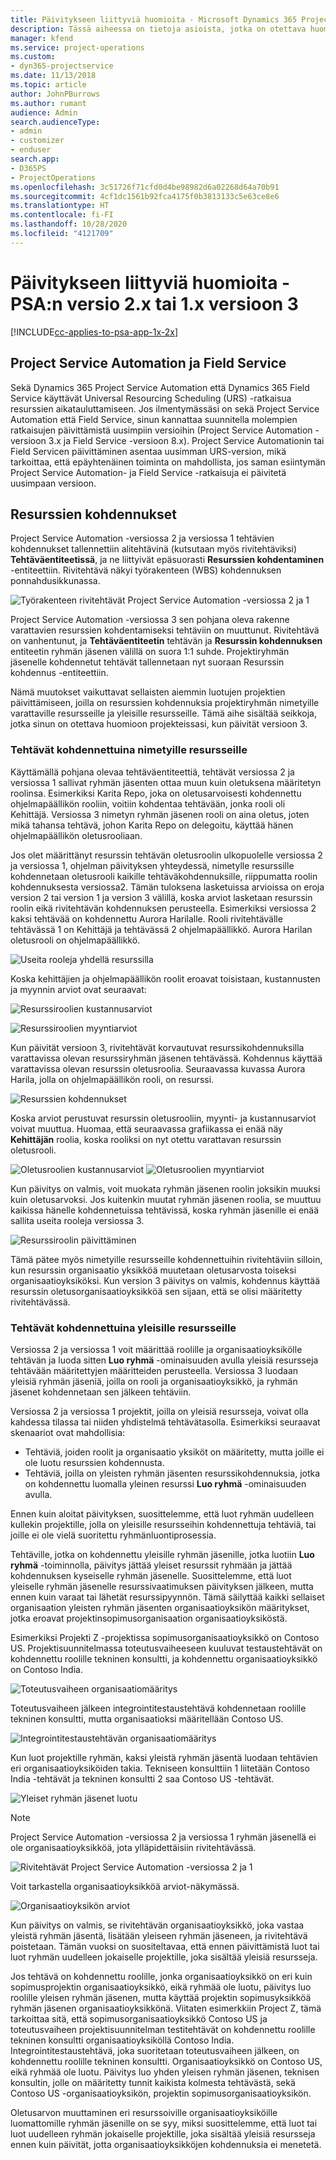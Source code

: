 ```yaml
---
title: Päivitykseen liittyviä huomioita - Microsoft Dynamics 365 Project Service Automation -versiosta 2.x tai 1.x versioon 3
description: Tässä aiheessa on tietoja asioista, jotka on otettava huomioon päivitettäessä Project Service Automation -versiosta 2.x tai 1.x versioon 3.
manager: kfend
ms.service: project-operations
ms.custom:
- dyn365-projectservice
ms.date: 11/13/2018
ms.topic: article
author: JohnPBurrows
ms.author: rumant
audience: Admin
search.audienceType:
- admin
- customizer
- enduser
search.app:
- D365PS
- ProjectOperations
ms.openlocfilehash: 3c51726f71cfd0d4be98982d6a02268d64a70b91
ms.sourcegitcommit: 4cf1dc1561b92fca4175f0b3813133c5e63ce8e6
ms.translationtype: HT
ms.contentlocale: fi-FI
ms.lasthandoff: 10/28/2020
ms.locfileid: "4121709"
---
```

# <a name="upgrade-considerations---psa-version-2x-or-1x-to-version-3"></a>Päivitykseen liittyviä huomioita - PSA:n versio 2.x tai 1.x versioon 3
[!INCLUDE[cc-applies-to-psa-app-1x-2x](../includes/cc-applies-to-psa-app-1x-2x.md)]

## <a name="project-service-automation-and-field-service"></a>Project Service Automation ja Field Service
Sekä Dynamics 365 Project Service Automation että Dynamics 365 Field Service käyttävät Universal Resourcing Scheduling (URS) -ratkaisua resurssien aikatauluttamiseen. Jos ilmentymässäsi on sekä Project Service Automation että Field Service, sinun kannattaa suunnitella molempien ratkaisujen päivittämistä uusimpiin versioihin (Project Service Automation -versioon 3.x ja Field Service -versioon 8.x). Project Service Automationin tai Field Servicen päivittäminen asentaa uusimman URS-version, mikä tarkoittaa, että epäyhtenäinen toiminta on mahdollista, jos saman esiintymän Project Service Automation- ja Field Service -ratkaisuja ei päivitetä uusimpaan versioon.

## <a name="resource-assignments"></a>Resurssien kohdennukset
Project Service Automation -versiossa 2 ja versiossa 1 tehtävien kohdennukset tallennettiin alitehtävinä (kutsutaan myös rivitehtäviksi) **Tehtäväentiteetissä**, ja ne liittyivät epäsuorasti **Resurssien kohdentaminen** -entiteettiin. Rivitehtävä näkyi työrakenteen (WBS) kohdennuksen ponnahdusikkunassa.

![Työrakenteen rivitehtävät Project Service Automation -versiossa 2 ja 1](media/upgrade-line-task-01.png)

Project Service Automation -versiossa 3 sen pohjana oleva rakenne varattavien resurssien kohdentamiseksi tehtäviin on muuttunut. Rivitehtävä on vanhentunut, ja **Tehtäväentiteetin** tehtävän ja **Resurssin kohdennuksen** entiteetin ryhmän jäsenen välillä on suora 1:1 suhde. Projektiryhmän jäsenelle kohdennetut tehtävät tallennetaan nyt suoraan Resurssin kohdennus -entiteettiin.  

Nämä muutokset vaikuttavat sellaisten aiemmin luotujen projektien päivittämiseen, joilla on resurssien kohdennuksia projektiryhmän nimetyille varattaville resursseille ja yleisille resursseille. Tämä aihe sisältää seikkoja, jotka sinun on otettava huomioon projekteissasi, kun päivität versioon 3. 

### <a name="tasks-assigned-to-named-resources"></a>Tehtävät kohdennettuina nimetyille resursseille
Käyttämällä pohjana olevaa tehtäväentiteettiä, tehtävät versiossa 2 ja versiossa 1 sallivat ryhmän jäsenten ottaa muun kuin oletuksena määritetyn roolinsa. Esimerkiksi Karita Repo, joka on oletusarvoisesti kohdennettu ohjelmapäällikön rooliin, voitiin kohdentaa tehtävään, jonka rooli oli Kehittäjä. Versiossa 3 nimetyn ryhmän jäsenen rooli on aina oletus, joten mikä tahansa tehtävä, johon Karita Repo on delegoitu, käyttää hänen ohjelmapäällikön oletusrooliaan.

Jos olet määrittänyt resurssin tehtävän oletusroolin ulkopuolelle versiossa 2 ja versiossa 1, ohjelman päivityksen yhteydessä, nimetylle resurssille kohdennetaan oletusrooli kaikille tehtäväkohdennuksille, riippumatta roolin kohdennuksesta versiossa2. Tämän tuloksena lasketuissa arvioissa on eroja version 2 tai version 1 ja version 3 välillä, koska arviot lasketaan resurssin roolin eikä rivitehtävän kohdennuksen perusteella. Esimerkiksi versiossa 2 kaksi tehtävää on kohdennettu Aurora Harilalle. Rooli rivitehtävälle tehtävässä 1 on Kehittäjä ja tehtävässä 2 ohjelmapäällikkö. Aurora Harilan oletusrooli on ohjelmapäällikkö.

![Useita rooleja yhdellä resurssilla](media/upgrade-multiple-roles-02.png)

Koska kehittäjien ja ohjelmapäällikön roolit eroavat toisistaan, kustannusten ja myynnin arviot ovat seuraavat:

![Resurssiroolien kustannusarviot](media/upggrade-cost-estimates-03.png)

![Resurssiroolien myyntiarviot](media/upgrade-sales-estimates-04.png)

Kun päivität versioon 3, rivitehtävät korvautuvat resurssikohdennuksilla varattavissa olevan resurssiryhmän jäsenen tehtävässä. Kohdennus käyttää varattavissa olevan resurssin oletusroolia. Seuraavassa kuvassa Aurora Harila, jolla on ohjelmapäällikön rooli, on resurssi.

![Resurssien kohdennukset](media/resource-assignment-v2-05.png)

Koska arviot perustuvat resurssin oletusrooliin, myynti- ja kustannusarviot voivat muuttua. Huomaa, että seuraavassa grafiikassa ei enää näy **Kehittäjän** roolia, koska rooliksi on nyt otettu varattavan resurssin oletusrooli.

![Oletusroolien kustannusarviot](media/resource-assignment-cost-estimate-06.png)
![Oletusroolien myyntiarviot](media/resource-assignment-sales-estimate-07.png)

Kun päivitys on valmis, voit muokata ryhmän jäsenen roolin joksikin muuksi kuin oletusarvoksi. Jos kuitenkin muutat ryhmän jäsenen roolia, se muuttuu kaikissa hänelle kohdennetuissa tehtävissä, koska ryhmän jäsenille ei enää sallita useita rooleja versiossa 3.

![Resurssiroolin päivittäminen](media/resource-role-assignment-08.png)

Tämä pätee myös nimetyille resursseille kohdennettuihin rivitehtäviin silloin, kun resurssin organisaatio yksikköä muutetaan oletusarvosta toiseksi organisaatioyksiköksi. Kun version 3 päivitys on valmis, kohdennus käyttää resurssin oletusorganisaatioyksikköä sen sijaan, että se olisi määritetty rivitehtävässä.

### <a name="tasks-assigned-to-generic-resources"></a>Tehtävät kohdennettuina yleisille resursseille
Versiossa 2 ja versiossa 1 voit määrittää roolille ja organisaatioyksikölle tehtävän ja luoda sitten **Luo ryhmä** -ominaisuuden avulla yleisiä resursseja tehtävään määritettyjen määritteiden perusteella. Versiossa 3 luodaan yleisiä ryhmän jäseniä, joilla on rooli ja organisaatioyksikkö, ja ryhmän jäsenet kohdennetaan sen jälkeen tehtäviin.

Versiossa 2 ja versiossa 1 projektit, joilla on yleisiä resursseja, voivat olla kahdessa tilassa tai niiden yhdistelmä tehtävätasolla. Esimerkiksi seuraavat skenaariot ovat mahdollisia:

- Tehtäviä, joiden roolit ja organisaatio yksiköt on määritetty, mutta joille ei ole luotu resurssien kohdennusta.
- Tehtäviä, joilla on yleisten ryhmän jäsenten resurssikohdennuksia, jotka on kohdennettu luomalla yleinen resurssi **Luo ryhmä** -ominaisuuden avulla.

Ennen kuin aloitat päivityksen, suosittelemme, että luot ryhmän uudelleen kullekin projektille, jolla on yleisille resursseihin kohdennettuja tehtäviä, tai joille ei ole vielä suoritettu ryhmänluontiprosessia.

Tehtäville, jotka on kohdennettu yleisille ryhmän jäsenille, jotka luotiin **Luo ryhmä** -toiminnolla, päivitys jättää yleiset resurssit ryhmään ja jättää kohdennuksen kyseiselle ryhmän jäsenelle. Suosittelemme, että luot yleiselle ryhmän jäsenelle resurssivaatimuksen päivityksen jälkeen, mutta ennen kuin varaat tai lähetät resurssipyynnön. Tämä säilyttää kaikki sellaiset organisaation yleisten ryhmän jäsenten organisaatioyksikön määritykset, jotka eroavat projektinsopimusorganisaation organisaatioyksiköstä.

Esimerkiksi Projekti Z -projektissa sopimusorganisaatioyksikkö on Contoso US. Projektisuunnitelmassa toteutusvaiheeseen kuuluvat testaustehtävät on kohdennettu roolille tekninen konsultti, ja kohdennettu organisaatioyksikkö on Contoso India.

![Toteutusvaiheen organisaatiomääritys](media/org-unit-assignment-09.png)

Toteutusvaiheen jälkeen integrointitestaustehtävä kohdennetaan roolille tekninen konsultti, mutta organisaatioksi määritellään Contoso US.  

![Integrointitestaustehtävän organisaatiomääritys](media/org-unit-generate-team-10.png)

Kun luot projektille ryhmän, kaksi yleistä ryhmän jäsentä luodaan tehtävien eri organisaatioyksiköiden takia. Tekniseen konsulttiin 1 liitetään Contoso India -tehtävät ja tekninen konsultti 2 saa Contoso US -tehtävät.  

![Yleiset ryhmän jäsenet luotu](media/org-unit-assignments-multiple-resources-11.png)

> [!NOTE]
> Project Service Automation -versiossa 2 ja versiossa 1 ryhmän jäsenellä ei ole organisaatioyksikköä, jota ylläpidettäisiin rivitehtävässä.

![Rivitehtävät Project Service Automation -versiossa 2 ja 1](media/line-tasks-12.png)

Voit tarkastella organisaatioyksikköä arviot-näkymässä. 

![Organisaatioyksikön arviot](media/org-unit-estimates-view-13.png)
 
Kun päivitys on valmis, se rivitehtävän organisaatioyksikkö, joka vastaa yleistä ryhmän jäsentä, lisätään yleiseen ryhmän jäseneen, ja rivitehtävä poistetaan. Tämän vuoksi on suositeltavaa, että ennen päivittämistä luot tai luot ryhmän uudelleen jokaiselle projektille, joka sisältää yleisiä resursseja.

Jos tehtävä on kohdennettu roolille, jonka organisaatioyksikkö on eri kuin sopimusprojektin organisaatioyksikkö, eikä ryhmää ole luotu, päivitys luo roolille yleisen ryhmän jäsenen, mutta käyttää projektin sopimusyksikköä ryhmän jäsenen organisaatioyksikkönä. Viitaten esimerkkiin Project Z, tämä tarkoittaa sitä, että sopimusorganisaatioyksikkö Contoso US ja toteutusvaiheen projektisuunnitelman testitehtävät on kohdennettu roolille tekninen konsultti organisaatioyksiköllä Contoso India. Integrointitestaustehtävä, joka suoritetaan toteutusvaiheen jälkeen, on kohdennettu roolille tekninen konsultti. Organisaatioyksikkö on Contoso US, eikä ryhmää ole luotu. Päivitys luo yhden yleisen ryhmän jäsenen, teknisen konsultin, jolle on määritetty tunnit kaikista kolmesta tehtävästä, sekä Contoso US -organisaatioyksikön, projektin sopimusorganisaatioyksikön.   
 
Oletusarvon muuttaminen eri resurssoiville organisaatioyksiköille luomattomille ryhmän jäsenille on se syy, miksi suosittelemme, että luot tai luot uudelleen ryhmän jokaiselle projektille, joka sisältää yleisiä resursseja ennen kuin päivität, jotta organisaatioyksikköjen kohdennuksia ei menetetä.

